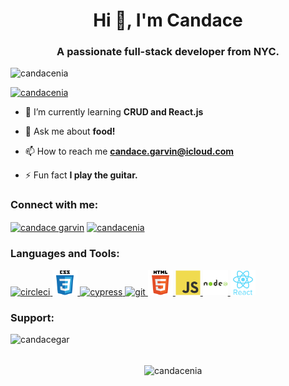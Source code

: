 <h1 align="center">Hi 👋, I'm Candace</h1>
<h3 align="center">A passionate full-stack developer from NYC.</h3>

<p align="left"> <img src="https://komarev.com/ghpvc/?username=candacenia&label=Profile%20views&color=0e75b6&style=flat" alt="candacenia" /> </p>

<p align="left"> <a href="https://github.com/ryo-ma/github-profile-trophy"><img src="https://github-profile-trophy.vercel.app/?username=candacenia" alt="candacenia" /></a> </p>

- 🌱 I’m currently learning **CRUD and React.js**

- 💬 Ask me about **food!**

- 📫 How to reach me **candace.garvin@icloud.com**

- ⚡ Fun fact **I play the guitar.**

<h3 align="left">Connect with me:</h3>
<p align="left">
<a href="https://linkedin.com/in/candace garvin" target="blank"><img align="center" src="https://raw.githubusercontent.com/rahuldkjain/github-profile-readme-generator/master/src/images/icons/Social/linked-in-alt.svg" alt="candace garvin" height="30" width="40" /></a>
<a href="https://stackoverflow.com/users/candacenia" target="blank"><img align="center" src="https://raw.githubusercontent.com/rahuldkjain/github-profile-readme-generator/master/src/images/icons/Social/stack-overflow.svg" alt="candacenia" height="30" width="40" /></a>
</p>

<h3 align="left">Languages and Tools:</h3>
<p align="left"> <a href="https://circleci.com" target="_blank" rel="noreferrer"> <img src="https://www.vectorlogo.zone/logos/circleci/circleci-icon.svg" alt="circleci" width="40" height="40"/> </a> <a href="https://www.w3schools.com/css/" target="_blank" rel="noreferrer"> <img src="https://raw.githubusercontent.com/devicons/devicon/master/icons/css3/css3-original-wordmark.svg" alt="css3" width="40" height="40"/> </a> <a href="https://www.cypress.io" target="_blank" rel="noreferrer"> <img src="https://raw.githubusercontent.com/simple-icons/simple-icons/6e46ec1fc23b60c8fd0d2f2ff46db82e16dbd75f/icons/cypress.svg" alt="cypress" width="40" height="40"/> </a> <a href="https://git-scm.com/" target="_blank" rel="noreferrer"> <img src="https://www.vectorlogo.zone/logos/git-scm/git-scm-icon.svg" alt="git" width="40" height="40"/> </a> <a href="https://www.w3.org/html/" target="_blank" rel="noreferrer"> <img src="https://raw.githubusercontent.com/devicons/devicon/master/icons/html5/html5-original-wordmark.svg" alt="html5" width="40" height="40"/> </a> <a href="https://developer.mozilla.org/en-US/docs/Web/JavaScript" target="_blank" rel="noreferrer"> <img src="https://raw.githubusercontent.com/devicons/devicon/master/icons/javascript/javascript-original.svg" alt="javascript" width="40" height="40"/> </a> <a href="https://nodejs.org" target="_blank" rel="noreferrer"> <img src="https://raw.githubusercontent.com/devicons/devicon/master/icons/nodejs/nodejs-original-wordmark.svg" alt="nodejs" width="40" height="40"/> </a> <a href="https://reactjs.org/" target="_blank" rel="noreferrer"> <img src="https://raw.githubusercontent.com/devicons/devicon/master/icons/react/react-original-wordmark.svg" alt="react" width="40" height="40"/> </a> </p>

<h3 align="left">Support:</h3>
<p><a href="https://www.buymeacoffee.com/candacegar"> <img align="left" src="https://cdn.buymeacoffee.com/buttons/v2/default-yellow.png" height="50" width="210" alt="candacegar" /></a></p><br><br>

<p>&nbsp;<img align="center" src="https://github-readme-stats.vercel.app/api?username=candacenia&show_icons=true&locale=en" alt="candacenia" /></p>
